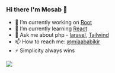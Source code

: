 ### Hi there I'm Mosab  👋

- 🔭 I’m currently working on [Root](#)
- 🌱 I’m currently learning [React](https://reactjs.org/)
- 💬 Ask me about php - [laravel](http://laravel.com/), [Tailwind](https://tailwindcss.com/)
- 📫 How to reach me: [@miaababikir](https://twitter.com/miaababikir)
- ⚡ Simplicity always wins

<img src="https://github-readme-stats.vercel.app/api?username=miaababikir&&show_icons=true&title_color=ffffff&icon_color=4c51bf&text_color=daf7dc&bg_color=1a202c">
